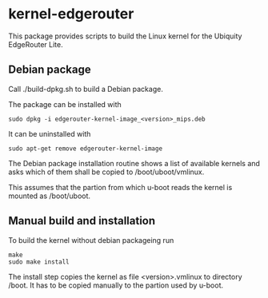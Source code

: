 <h1>kernel-edgerouter</h1>

This package provides scripts to build the Linux kernel for the
Ubiquity EdgeRouter Lite.

<h2>Debian package</h2>

Call ./build-dpkg.sh to build a Debian package.

The package can be installed with

```
sudo dpkg -i edgerouter-kernel-image_<version>_mips.deb
```

It can be uninstalled with

```
sudo apt-get remove edgerouter-kernel-image
```

The Debian package installation routine shows a list of available
kernels and asks which of them shall be copied to /boot/uboot/vmlinux.

This assumes that the partion from which u-boot reads the kernel is
mounted as /boot/uboot.

<h2>Manual build and installation</h2>

To build the kernel without debian packageing run

```
make
sudo make install
```

The install step copies the kernel as file &lt;version&gt;.vmlinux
to directory /boot. It has to be copied manually to the partion used by
u-boot.


